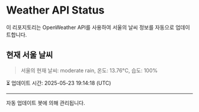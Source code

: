 
# Weather API Status

이 리포지토리는 OpenWeather API를 사용하여 서울의 날씨 정보를 자동으로 업데이트합니다.

## 현재 서울 날씨
> 서울의 현재 날씨: moderate rain, 온도: 13.76°C, 습도: 100%

⏳ 업데이트 시간: 2025-05-23 19:14:18 (UTC)

---
자동 업데이트 봇에 의해 관리됩니다.
